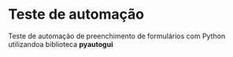 # Teste de automação
Teste de automação de preenchimento de formulários com Python utilizandoa  biblioteca **pyautogui**
